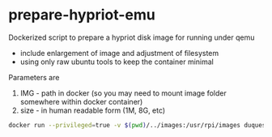 # prepare-hypriot-emu
Dockerized script to prepare a hypriot disk image for running under qemu
- include enlargement of image and adjustment of filesystem
- using only raw ubuntu tools to keep the container minimal

Parameters are 

1. IMG - path in docker (so you may need to mount image folder somewhere within docker container)
2. size - in human readable form (1M, 8G, etc)

```bash
docker run --privileged=true -v $(pwd)/../images:/usr/rpi/images duquesnay/prepare-hypriot-emu images/hypriotos-rpi-v1.1.3.img 8G
```

